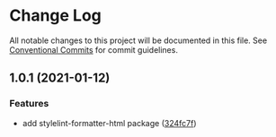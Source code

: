 # Change Log

All notable changes to this project will be documented in this file.
See [Conventional Commits](https://conventionalcommits.org) for commit guidelines.

## 1.0.1 (2021-01-12)


### Features

* add stylelint-formatter-html package ([324fc7f](https://github.com/monkeyfeiyu/mkfe/commit/324fc7f18e0d728a54ebf7c2f55b09b28ccc6710))

